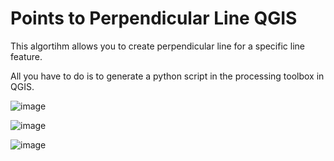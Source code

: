 # Points to Perpendicular Line QGIS

This algortihm allows you to create perpendicular line for a specific line feature.

All you have to do is to generate a python script in the processing toolbox in QGIS.

![image](https://github.com/HuseyinOzdemir1/Points_to_Perpendicular_Line_QGIS/assets/75394581/eb2036dd-9655-4b0b-87d2-8cb19d31608f)

![image](https://github.com/HuseyinOzdemir1/Points_to_Perpendicular_Line_QGIS/assets/75394581/857d65cc-da7f-46c4-a076-15d78467c7ea)

![image](https://github.com/HuseyinOzdemir1/Points_to_Perpendicular_Line_QGIS/assets/75394581/7669fb56-dc29-48e9-ac2e-6e72ce19259b)

